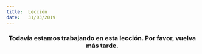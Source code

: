 ```yaml
---
title:  Lección
date:   31/03/2019
---
```


### <center>Todavía estamos trabajando en esta lección. Por favor, vuelva más tarde.</center>
